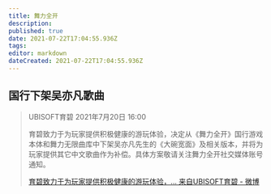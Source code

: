 ```yaml
---
title: 舞力全开
description: 
published: true
date: 2021-07-22T17:04:55.936Z
tags: 
editor: markdown
dateCreated: 2021-07-22T17:04:55.936Z
---
```


## 国行下架吴亦凡歌曲

>  UBISOFT育碧 2021年7月20日 16:00
>
>  育碧致力于为玩家提供积极健康的游玩体验，决定从《舞力全开》国行游戏本体和舞力无限曲库中下架吴亦凡先生的《大碗宽面》及相关版本，并将为玩家提供其它中文歌曲作为补偿。具体方案敬请关注舞力全开社交媒体账号通知。 
>
> [育碧致力于为玩家提供积极健康的游玩体验，... 来自UBISOFT育碧 - 微博](https://archive.is/ZstTM "https://www.weibo.com/2808306097/KpCAfe6U1")
